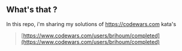## What's that ?

In this repo, i'm sharing my solutions of https://codewars.com kata's

> [https://www.codewars.com/users/brihoum/completed](https://www.codewars.com/users/brihoum/completed)
